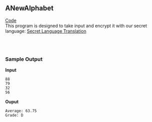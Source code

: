 ## ANewAlphabet
[Code](anewalphabet.py) <br>
This program is designed to take input and encrypt it with our secret language:
[Secret Language Translation](secretlanguage)



<br><br>
### Sample Output
**Input**
```
88
79
32
56
```
**Ouput**
```
Average: 63.75 
Grade: D
```
